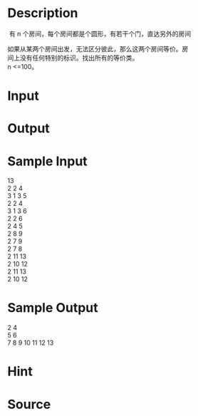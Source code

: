 
# Description

<div class="content"><p> 有 n 个房间，每个房间都是个圆形，有若干个门，直达另外的房间</p>
<div>如果从某两个房间出发，无法区分彼此，那么这两个房间等价。房</div>
<div>间上没有任何特别的标识。找出所有的等价类。</div>
<div>n &lt;=100。</div></div>

# Input

<div class="content"></div>

# Output

<div class="content"></div>

# Sample Input

<div class="content"><span class="sampledata">13<br/>
2 2 4<br/>
3 1 3 5<br/>
2 2 4<br/>
3 1 3 6<br/>
2 2 6<br/>
2 4 5<br/>
2 8 9<br/>
2 7 9<br/>
2 7 8<br/>
2 11 13<br/>
2 10 12<br/>
2 11 13<br/>
2 10 12<br/>
</span></div>

# Sample Output

<div class="content"><span class="sampledata">2 4<br/>
5 6<br/>
7 8 9 10 11 12 13<br/>
</span></div>

# Hint

<div class="content"><p></p></div>

# Source

<div class="content"><p><a href="problemset.php?search="></a></p></div>

